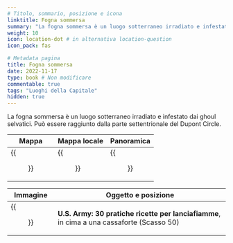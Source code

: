 ```yaml
---
# Titolo, sommario, posizione e icona
linktitle: Fogna sommersa
summary: "La fogna sommersa è un luogo sotterraneo irradiato e infestato dai ghoul selvatici. Può essere raggiunto dalla parte settentrionale del Dupont Circle."
weight: 10
icon: location-dot # in alternativa location-question
icon_pack: fas

# Metadata pagina
title: Fogna sommersa
date: 2022-11-17
type: book # Non modificare
commentable: true
tags: "Luoghi della Capitale"
hidden: true
---
```



La fogna sommersa è un luogo sotterraneo irradiato e infestato dai ghoul selvatici. Può essere raggiunto dalla parte settentrionale del Dupont Circle. 

| Mappa | Mappa locale | Panoramica |
| ----- | ------------ | ---------- |
|  {{<figure src="Dupont_NE_loc.webp">}} | {{<figure src="Sunken_sewer_loc.webp">}}  |  {{<figure src="Sunken_Sewer.webp">}} |

| Immagine | Oggetto e posizione |
| -------- | ------------------- |
| {{<figure src="US_Army_HFR_sunken_sewer.webp">}}  | **U.S. Army: 30 pratiche ricette per lanciafiamme**,  in cima a una cassaforte (Scasso 50)  |